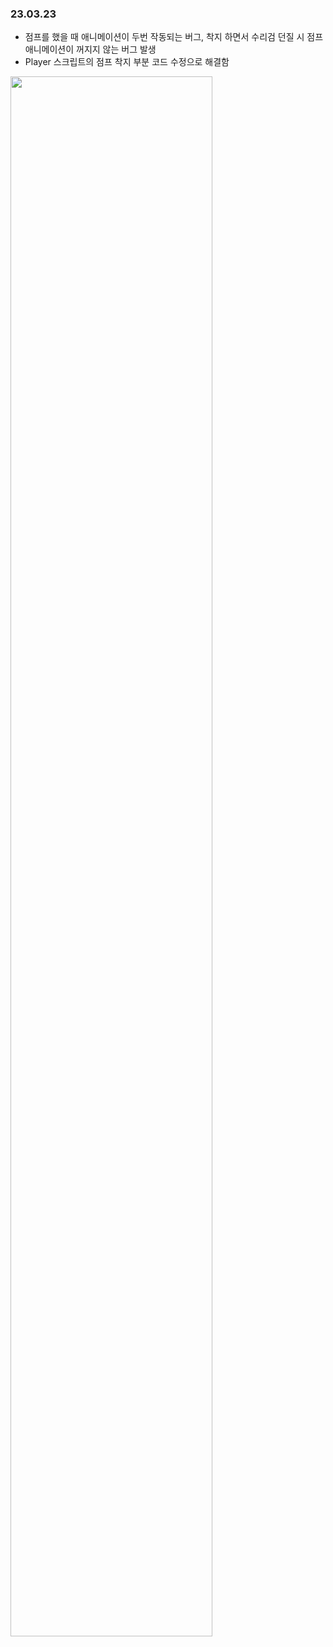 ### 23.03.23
* 점프를 했을 때 애니메이션이 두번 작동되는 버그, 착지 하면서 수리검 던질 시 점프 애니메이션이 꺼지지 않는 버그 발생
* Player 스크립트의 점프 착지 부분 코드 수정으로 해결함

<img width ="80%" src=""/>

